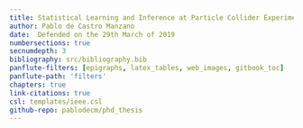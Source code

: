 ```yaml
---
title: Statistical Learning and Inference at Particle Collider Experiments
author: Pablo de Castro Manzano
date:  Defended on the 29th March of 2019
numbersections: true
secnumdepth: 3
bibliography: src/bibliography.bib
panflute-filters: [epigraphs, latex_tables, web_images, gitbook_toc]
panflute-path: 'filters'
chapters: true
link-citations: true
csl: templates/ieee.csl
github-repo: pablodecm/phd_thesis
---
```

